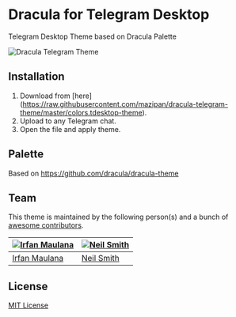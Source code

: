 # Dracula for Telegram Desktop
Telegram Desktop Theme based on Dracula Palette

![Dracula Telegram Theme](https://raw.githubusercontent.com/mazipan/dracula-telegram-theme/master/preview.PNG)

## Installation
1. Download from [here] (https://raw.githubusercontent.com/mazipan/dracula-telegram-theme/master/colors.tdesktop-theme).
2. Upload to any Telegram chat.
3. Open the file and apply theme.

## Palette
Based on https://github.com/dracula/dracula-theme

## Team

This theme is maintained by the following person(s) and a bunch of [awesome contributors](https://github.com/dracula/template/graphs/contributors).

[![Irfan Maulana](https://avatars3.githubusercontent.com/u/7221389?v=3&s=70)](https://github.com/mazipan) | [![Neil Smith](https://avatars2.githubusercontent.com/u/8648114?v=3&s=70)](https://github.com/nmsmith22389)
--- | ---
[Irfan Maulana](https://github.com/mazipan) | [Neil Smith](https://github.com/nmsmith22389)

## License

[MIT License](./LICENSE)
